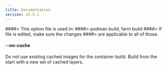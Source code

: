 ```yaml
---
title: Documentation
version: v5.5.1
---
```


####> This option file is used in:
####>   podman build, farm build
####> If file is edited, make sure the changes
####> are applicable to all of those.
#### **--no-cache**

Do not use existing cached images for the container build. Build from the start with a new set of cached layers.
